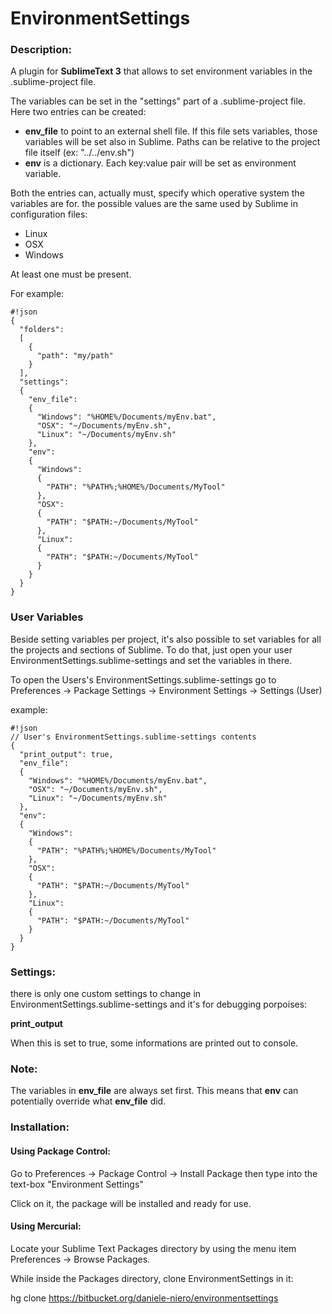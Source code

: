 # EnvironmentSettings #

### Description: ###

A plugin for **SublimeText 3** that allows to set environment variables in the .sublime-project file.

The variables can be set in the "settings" part of a .sublime-project file.
Here two entries can be created:

* **env_file** to point to an external shell file. If this file sets variables, those variables will be set also in Sublime.
  Paths can be relative to the project file itself (ex: "../../env.sh")
* **env** is a dictionary. Each key:value pair will be set as environment variable.

Both the entries can, actually must, specify which operative system the variables are for.
the possible values are the same used by Sublime in configuration files:

* Linux
* OSX
* Windows

At least one must be present.

For example:
```
#!json
{
  "folders":
  [
    {
      "path": "my/path"
    }
  ],
  "settings":
  {
    "env_file": 
    {
      "Windows": "%HOME%/Documents/myEnv.bat",
      "OSX": "~/Documents/myEnv.sh",
      "Linux": "~/Documents/myEnv.sh"
    },
    "env":
    {
      "Windows": 
      {
        "PATH": "%PATH%;%HOME%/Documents/MyTool"
      },
      "OSX": 
      {
        "PATH": "$PATH:~/Documents/MyTool"
      },
      "Linux": 
      {
        "PATH": "$PATH:~/Documents/MyTool"
      }
    }
  }
}
```

### User Variables ###

Beside setting variables per project, it's also possible to set variables for all the projects and sections of Sublime.
To do that, just open your user EnvironmentSettings.sublime-settings and set the variables in there.

To open the Users's EnvironmentSettings.sublime-settings go to Preferences -> Package Settings -> Environment Settings -> Settings (User)

example:
```
#!json
// User's EnvironmentSettings.sublime-settings contents
{
  "print_output": true,
  "env_file": 
  {
    "Windows": "%HOME%/Documents/myEnv.bat",
    "OSX": "~/Documents/myEnv.sh",
    "Linux": "~/Documents/myEnv.sh"
  },
  "env":
  {
    "Windows": 
    {
      "PATH": "%PATH%;%HOME%/Documents/MyTool"
    },
    "OSX": 
    {
      "PATH": "$PATH:~/Documents/MyTool"
    },
    "Linux": 
    {
      "PATH": "$PATH:~/Documents/MyTool"
    }
  }
}
```

### Settings: ###

there is only one custom settings to change in EnvironmentSettings.sublime-settings and it's for debugging porpoises:

**print_output**

When this is set to true, some informations are printed out to console.

### Note: ###

The variables in **env_file** are always set first. This means that **env** can potentially override what **env_file** did.

### Installation: ###

#### Using Package Control: ####

Go to Preferences -> Package Control -> Install Package then type into the text-box "Environment Settings"

Click on it, the package will be installed and ready for use.

#### Using Mercurial: ####

Locate your Sublime Text Packages directory by using the menu item Preferences -> Browse Packages.

While inside the Packages directory, clone EnvironmentSettings in it:

hg clone https://bitbucket.org/daniele-niero/environmentsettings
